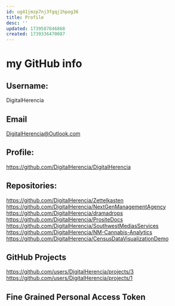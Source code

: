 ```yaml
---
id: ug41jmzp7nj3fgqj1hpog36
title: Profile
desc: ''
updated: 1739587846868
created: 1739336470087
---
```

# my GitHub info

## Username:

DigitalHerencia

## Email

DigitalHerencia@Outlook.com

## Profile: 

https://github.com/DigitalHerencia/DigitalHerencia

## Repositories:

https://github.com/DigitalHerencia/Zettelkasten
https://github.com/DigitalHerencia/NextGenManagementAgency
https://github.com/DigitalHerencia/dramadrops
https://github.com/DigitalHerencia/PrositeDocs
https://github.com/DigitalHerencia/SouthwestMediasServices
https://github.com/DigitalHerencia/NM-Cannabis-Analytics
https://github.com/DigitalHerencia/CensusDataVisualizationDemo

## GitHub Projects

https://github.com/users/DigitalHerencia/projects/3 
https://github.com/users/DigitalHerencia/projects/1

## Fine Grained Personal Access Token

